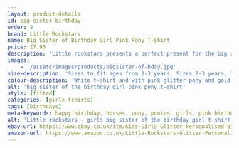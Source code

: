 ```yaml
---
layout: product-details
id: big-sister-birthday
order: 8
brand: Little Rockstars
name: Big Sister of Birthday Girl Pink Pony T-Shirt
price: £7.95
description: 'Little rockstars presents a perfect present for the big sister of the birthday girl with a pink glitter pony and gold glitter stars t-shirt.'
images: 
    - '/assets/images/products/bigsister-of-bday.jpg'
size-description: 'Sizes to fit ages from 2-3 years. Sizes 2-3 years, 3-4 years, 5-6 years, 7-8 years and 9-11 years.'
colour-description: 'White t-shirt and with pink glitter pony and gold glitter stars.'
alt: 'big sister of the birthday girl pink pony t-shirt'
style: [fitted]
categories: [girls-tshirts]
tags: [birthdays]
meta-keywords: happy birthday, horses, pony, ponies, girls, pink birthday, big sister, glitter, sparkle
alt: 'Little rockstars - girls big sister of the birthday girl t-shirt with pink glitter pony and gold glitter stars.'
ebay-url: https://www.ebay.co.uk/itm/Kids-Girls-Glitter-Personalised-Big-Sister-Of-The-Birthday-Girl-Pony-T-Shirt/313027015012?hash=item48e1dd3164:m:mRgebqx5iZLU22W3yju3fkQ
amazon-url: https://www.amazon.co.uk/Little-Rockstars-Glitter-Personalised-Birthday/dp/B0892WYNKD/ref=sr_1_1?dchild=1&keywords=birthday+t-shirt&m=A1J0V53ZQGJHT4&qid=1591133221&s=merchant-items&sr=1-1
---
```


